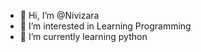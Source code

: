 - 👋 Hi, I’m @Nivizara
- 👀 I’m interested in Learning Programming
- 🌱 I’m currently learning python


<!---
Nivizara/Nivizara is a ✨ special ✨ repository because its `README.md` (this file) appears on your GitHub profile.
You can click the Preview link to take a look at your changes.
--->
